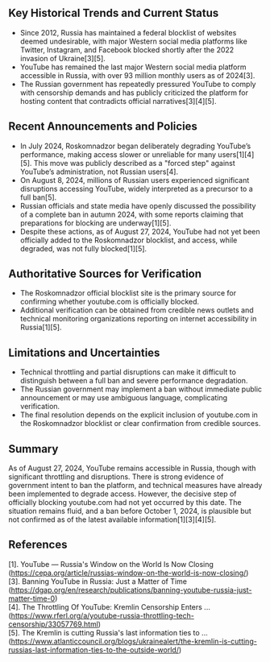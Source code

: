 ## Key Historical Trends and Current Status

- Since 2012, Russia has maintained a federal blocklist of websites deemed undesirable, with major Western social media platforms like Twitter, Instagram, and Facebook blocked shortly after the 2022 invasion of Ukraine[3][5].
- YouTube has remained the last major Western social media platform accessible in Russia, with over 93 million monthly users as of 2024[3].
- The Russian government has repeatedly pressured YouTube to comply with censorship demands and has publicly criticized the platform for hosting content that contradicts official narratives[3][4][5].

## Recent Announcements and Policies

- In July 2024, Roskomnadzor began deliberately degrading YouTube’s performance, making access slower or unreliable for many users[1][4][5]. This move was publicly described as a "forced step" against YouTube’s administration, not Russian users[4].
- On August 8, 2024, millions of Russian users experienced significant disruptions accessing YouTube, widely interpreted as a precursor to a full ban[5].
- Russian officials and state media have openly discussed the possibility of a complete ban in autumn 2024, with some reports claiming that preparations for blocking are underway[1][5].
- Despite these actions, as of August 27, 2024, YouTube had not yet been officially added to the Roskomnadzor blocklist, and access, while degraded, was not fully blocked[1][5].

## Authoritative Sources for Verification

- The Roskomnadzor official blocklist site is the primary source for confirming whether youtube.com is officially blocked.
- Additional verification can be obtained from credible news outlets and technical monitoring organizations reporting on internet accessibility in Russia[1][5].

## Limitations and Uncertainties

- Technical throttling and partial disruptions can make it difficult to distinguish between a full ban and severe performance degradation.
- The Russian government may implement a ban without immediate public announcement or may use ambiguous language, complicating verification.
- The final resolution depends on the explicit inclusion of youtube.com in the Roskomnadzor blocklist or clear confirmation from credible sources.

## Summary

As of August 27, 2024, YouTube remains accessible in Russia, though with significant throttling and disruptions. There is strong evidence of government intent to ban the platform, and technical measures have already been implemented to degrade access. However, the decisive step of officially blocking youtube.com had not yet occurred by this date. The situation remains fluid, and a ban before October 1, 2024, is plausible but not confirmed as of the latest available information[1][3][4][5].

## References

[1]. YouTube — Russia's Window on the World Is Now Closing (https://cepa.org/article/russias-window-on-the-world-is-now-closing/)  
[3]. Banning YouTube in Russia: Just a Matter of Time (https://dgap.org/en/research/publications/banning-youtube-russia-just-matter-time-0)  
[4]. The Throttling Of YouTube: Kremlin Censorship Enters ... (https://www.rferl.org/a/youtube-russia-throttling-tech-censorship/33057769.html)  
[5]. The Kremlin is cutting Russia's last information ties to ... (https://www.atlanticcouncil.org/blogs/ukrainealert/the-kremlin-is-cutting-russias-last-information-ties-to-the-outside-world/)